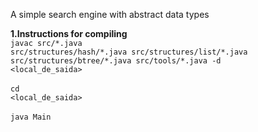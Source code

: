 A simple search engine with abstract data types 

<b>1.Instructions for compiling</b> <br>
<code>javac src/\*.java src/structures/hash/\*.java src/structures/list/\*.java src/structures/btree/\*.java src/tools/\*.java -d <local_de_saida></code><br><br>
<code>cd <local_de_saida></code> <br> <br>
<code>java Main </code>